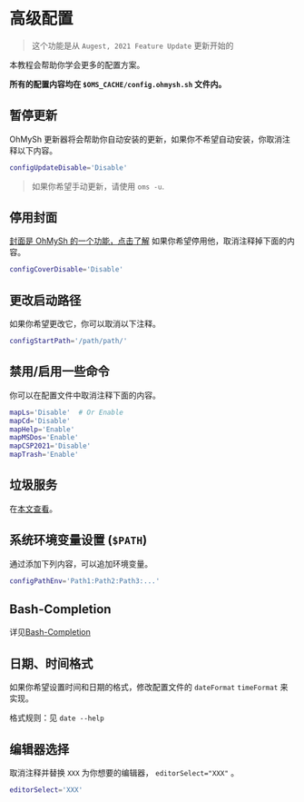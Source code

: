 # 高级配置

> 这个功能是从 `Augest, 2021 Feature Update` 更新开始的

本教程会帮助你学会更多的配置方案。

**所有的配置内容均在 `$OMS_CACHE/config.ohmysh.sh` 文件内。**

## 暂停更新

OhMySh 更新器将会帮助你自动安装的更新，如果你不希望自动安装，你取消注释以下内容。

```bash
configUpdateDisable='Disable'
```

> 如果你希望手动更新，请使用 `oms -u`.

## 停用封面

[封面是 OhMySh 的一个功能，点击了解](https://ohmysh.github.io/docs-v2/#/zh_cn/using/cover) 如果你希望停用他，取消注释掉下面的内容。

```bash
configCoverDisable='Disable'
```

## 更改启动路径

如果你希望更改它，你可以取消以下注释。

```bash
configStartPath='/path/path/'
```

## 禁用/启用一些命令

你可以在配置文件中取消注释下面的内容。

```bash
mapLs='Disable'  # Or Enable
mapCd='Disable'
mapHelp='Enable'
mapMSDos='Enable'
mapCSP2021='Disable'
mapTrash='Enable'
```

## 垃圾服务

在[本文查看](/zh_cn/using/trash)。

## 系统环境变量设置 (`$PATH`)

通过添加下列内容，可以追加环境变量。

```bash
configPathEnv='Path1:Path2:Path3:...'
```

## Bash-Completion

详见[Bash-Completion](/zh_cn/using/comp)

## 日期、时间格式

如果你希望设置时间和日期的格式，修改配置文件的 `dateFormat` `timeFormat` 来实现。

格式规则：见 `date --help`

## 编辑器选择

取消注释并替换 `XXX` 为你想要的编辑器， `editorSelect="XXX"` 。

```bash
editorSelect='XXX'
```
